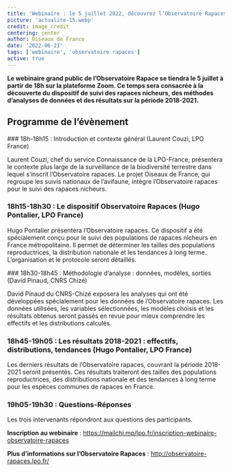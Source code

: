 ```yaml
---
title: 'Webinaire : le 5 juillet 2022, découvrez l’Observatoire Rapaces !'
picture: 'actualite-15.webp'
credit: image_credit
centering: center
author: Oiseaux de France
date: '2022-06-21'
tags: ['webinaire', 'observatoire rapaces']
active: true
---
```


**Le webinaire grand public de l’Observatoire Rapace se tiendra le 5 juillet à partir de 18h sur la plateforme Zoom. Ce temps sera consacrée à la découverte du dispositif de suivi des rapaces nicheurs, des méthodes d’analyses de données et des résultats sur la période 2018-2021.**

## Programme de l’évènement

### 18h-18h15 : Introduction et contexte général (Laurent Couzi, LPO France)

Laurent Couzi, chef du service Connaissance de la LPO-France, présentera le contexte plus large de la surveillance de la biodiversité terrestre dans lequel s’inscrit l’Observatoire rapaces. Le projet Oiseaux de France, qui regroupe les suivis nationaux de l’avifaune, intègre l’Observatoire rapaces pour le suivi des rapaces nicheurs.

### 18h15-18h30 : Le dispositif Observatoire Rapaces (Hugo Pontalier, LPO France)

Hugo Pontalier présentera l’Observatoire rapaces. Ce dispositif a été spécialement conçu pour le suivi des populations de rapaces nicheurs en France métropolitaine. Il permet de déterminer les tailles des populations reproductrices, la distribution nationale et les tendances à long terme. L’organisation et le protocole seront détaillés.

### 18h30-18h45 : Méthodologie d’analyse : données, modèles, sorties (David Pinaud, CNRS Chizé)

David Pinaud du CNRS-Chizé exposera les analyses qui ont été développées spécialement pour les données de l’Observatoire rapaces. Les données utilisées, les variables sélectionnées, les modèles choisis et les résultats obtenus seront passés en revue pour mieux comprendre les effectifs et les distributions calculés.

### 18h45-19h05 : Les résultats 2018-2021 : effectifs, distributions, tendances (Hugo Pontalier, LPO France)

Les derniers résultats de l’Observatoire rapaces, couvrant la période 2018-2021 seront présentés. Ces résultats traiteront des tailles des populations reproductrices, des distributions nationale et des tendances à long terme pour les espèces communes de rapaces en France.

### 19h05-19h30 : Questions-Réponses

Les trois intervenants répondront aux questions des participants.

**Inscription au webinaire** : https://mailchi.mp/lpo.fr/inscription-webinaire-observatoire-rapaces

**Plus d’informations sur l’Observatoire Rapaces** : http://observatoire-rapaces.lpo.fr/

